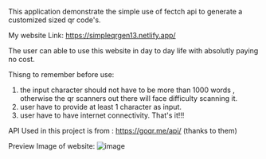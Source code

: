 This application demonstrate the simple use of fectch api to generate a customized sized qr code's. 

My website Link: https://simpleqrgen13.netlify.app/

The user can able to use this website in day to day life with absolutly paying no cost.

Thisng to remember before use: 
1) the input character should not have to be more than 1000 words , otherwise the qr scanners out there will face difficulty scanning it.
2) user have to provide at least 1 character as input.
3) user have to have internet connectivity. That's it!!!

API Used in this project is from : https://goqr.me/api/         (thanks to them) 

Preview Image of website: 
![image](https://github.com/chinmay-tiwari-13/Simple-Qr-Code-Generator/assets/113279542/79eb0a9e-897b-4b40-93bc-59b124797ba2)

